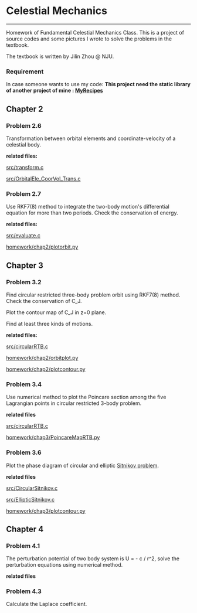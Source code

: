 # Celestial Mechanics

----------

Homework of Fundamental Celestial Mechanics Class. This is a project of source codes and some pictures I wrote to solve the problems in the textbook.

The textbook is written by Jilin Zhou @ NJU.

### Requirement
In case someone wants to use my code:
**This project need the static library of another project of mine : [MyRecipes](https://github.com/OliverLew/MyRecipes.git)**

## Chapter 2

### Problem 2.6

Transformation between orbital elements and coordinate-velocity of a celestial body.

**related files:**

[src/transform.c](https://github.com/OliverLew/CelestialMechanics/blob/master/src/transform.c)

[src/OrbitalEle_CoorVol_Trans.c](https://github.com/OliverLew/CelestialMechanics/blob/master/src/OrbitalEle_CoorVol_Trans.c)

### Problem 2.7

Use RKF7(8) method to integrate the two-body motion's differential equation for
more than two periods. Check the conservation of energy.

**related files:**

[src/evaluate.c](https://github.com/OliverLew/CelestialMechanics/blob/master/src/evaluate.c)

[homework/chap2/plotorbit.py](https://github.com/OliverLew/CelestialMechanics/blob/master/homework/chap2/plotorbit.py)


## Chapter 3

### Problem 3.2

Find circular restricted three-body problem orbit using RKF7(8) method. Check the
conservation of C_J.

Plot the contour map of C_J in z=0 plane.

Find at least three kinds of motions.

**related files:**

[src/circularRTB.c](https://github.com/OliverLew/CelestialMechanics/blob/master/src/circularRTB.c)

[homework/chap2/orbitplot.py](https://github.com/OliverLew/CelestialMechanics/blob/master/homework/chap2/orbitplot.py)

[homework/chap2/plotcontour.py](https://github.com/OliverLew/CelestialMechanics/blob/master/homework/chap2/plotcontour.py)

### Problem 3.4

Use numerical method to plot the Poincare section among the five Lagrangian points in circular restricted 3-body problem.

**related files**

[src/circularRTB.c](https://github.com/OliverLew/CelestialMechanics/blob/master/src/circularRTB.c)

[homework/chap3/PoincareMapRTB.py](https://github.com/OliverLew/CelestialMechanics/blob/master/homework/chap3/PoincareMapRTB.py)

### Problem 3.6

Plot the phase diagram of circular and elliptic [Sitnikov problem](https://en.wikipedia.org/wiki/Sitnikov_problem).

**related files**

[src/CircularSitnikov.c](https://github.com/OliverLew/CelestialMechanics/blob/master/src/CircularSitnikov.c)

[src/EllipticSitnikov.c](https://github.com/OliverLew/CelestialMechanics/blob/master/src/EllipticSitnikov.c)

[homework/chap3/plotcontour.py](https://github.com/OliverLew/CelestialMechanics/blob/master/homework/chap3/plotcontour.py)

## Chapter 4

### Problem 4.1

The perturbation potential of two body system is U = - c / r^2, solve the perturbation equations using numerical method.

**related files**


### Problem 4.3

Calculate the Laplace coefficient.
